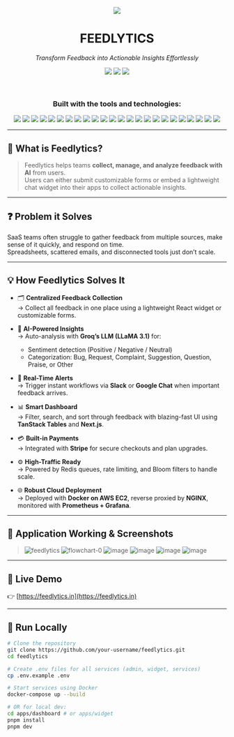 <p align="center">
  <a href="https://feedlytics.in"><img src="https://img.shields.io/badge/Live%20Demo-Click%20Here-brightgreen?style=for-the-badge" /></a>
</p>

<h1 align="center">FEEDLYTICS</h1>

<p align="center"><i>Transform Feedback into Actionable Insights Effortlessly</i></p>

<p align="center">
  <img src="https://img.shields.io/badge/last%20commit-yesterday-informational" />
  <img src="https://img.shields.io/badge/typescript-93.5%25-blue" />
  <img src="https://img.shields.io/badge/languages-6-blueviolet" />
</p>

<br/>

<h3 align="center">Built with the tools and technologies:</h3>

<p align="center">
  <img src="https://img.shields.io/badge/TypeScript-3178C6?logo=typescript&logoColor=white" />
  <img src="https://img.shields.io/badge/Next.js-000000?logo=next.js&logoColor=white" />
  <img src="https://img.shields.io/badge/Node.js-339933?logo=node.js&logoColor=white" />
  <img src="https://img.shields.io/badge/BullMQ-FF0000?logo=redis&logoColor=white" />
  <img src="https://img.shields.io/badge/Nodemailer-yellow?logo=gmail&logoColor=white" />
  <img src="https://img.shields.io/badge/Groq-000000?logo=groq&logoColor=white" />
  <img src="https://img.shields.io/badge/React-61DAFB?logo=react&logoColor=black" />
  <img src="https://img.shields.io/badge/Vite-646CFF?logo=vite&logoColor=white" />
  <img src="https://img.shields.io/badge/Tailwind_CSS-38B2AC?logo=tailwindcss&logoColor=white" />
  <img src="https://img.shields.io/badge/Framer_Motion-EF007B?logo=framer&logoColor=white" />
  <img src="https://img.shields.io/badge/TanStack%20Query-FF4154?logo=reactquery&logoColor=white" />
  <img src="https://img.shields.io/badge/TanStack%20Table-000000?logo=data:image/svg+xml;base64,...&logoColor=white" />
  <img src="https://img.shields.io/badge/NextAuth.js-000000?logo=next.js&logoColor=white" />
  <img src="https://img.shields.io/badge/PostgreSQL-4169E1?logo=postgresql&logoColor=white" />
  <img src="https://img.shields.io/badge/Redis-DC382D?logo=redis&logoColor=white" />
  <img src="https://img.shields.io/badge/AWS_EC2-FF9900?logo=amazonaws&logoColor=white" />
  <img src="https://img.shields.io/badge/Nginx-009639?logo=nginx&logoColor=white" />
  <img src="https://img.shields.io/badge/Docker-2496ED?logo=docker&logoColor=white" />
  <img src="https://img.shields.io/badge/Prometheus-E6522C?logo=prometheus&logoColor=white" />
  <img src="https://img.shields.io/badge/Grafana-F46800?logo=grafana&logoColor=white" />
  <img src="https://img.shields.io/badge/GitHub_Actions-2088FF?logo=githubactions&logoColor=white" />
  <img src="https://img.shields.io/badge/Stripe-008CDD?logo=stripe&logoColor=white" />
  <img src="https://img.shields.io/badge/Google_SSO-4285F4?logo=google&logoColor=white" />
  <img src="https://img.shields.io/badge/GitHub_SSO-181717?logo=github&logoColor=white" />
</p>

---

## 📌 What is Feedlytics?

> Feedlytics helps teams **collect, manage, and analyze feedback with AI** from users.  
> Users can either submit customizable forms or embed a lightweight chat widget into their apps to collect actionable insights.

---

## ❓ Problem it Solves

SaaS teams often struggle to gather feedback from multiple sources, make sense of it quickly, and respond on time.  
Spreadsheets, scattered emails, and disconnected tools just don’t scale.

---

## 💡 How Feedlytics Solves It

- 🗂️ **Centralized Feedback Collection**  
  → Collect all feedback in one place using a lightweight React widget or customizable forms.

- 🤖 **AI-Powered Insights**  
  → Auto-analysis with **Groq’s LLM (LLaMA 3.1)** for:

  - Sentiment detection (Positive / Negative / Neutral)
  - Categorization: Bug, Request, Complaint, Suggestion, Question, Praise, or Other

- 🚨 **Real-Time Alerts**  
  → Trigger instant workflows via **Slack** or **Google Chat** when important feedback arrives.

- 📊 **Smart Dashboard**  
  → Filter, search, and sort through feedback with blazing-fast UI using **TanStack Tables** and **Next.js**.

- 💳 **Built-in Payments**  
  → Integrated with **Stripe** for secure checkouts and plan upgrades.

- ⚙️ **High-Traffic Ready**  
  → Powered by Redis queues, rate limiting, and Bloom filters to handle scale.

- 🌐 **Robust Cloud Deployment**  
  → Deployed with **Docker on AWS EC2**, reverse proxied by **NGINX**, monitored with **Prometheus + Grafana**.

---

## 📸 Application Working & Screenshots

> ![feedlytics](https://github.com/user-attachments/assets/6c86d36d-1251-431b-a957-e8f6e24f5aea)
> ![flowchart-0](https://github.com/user-attachments/assets/7e93f0e5-11b4-459d-ab53-697ccc42e74a)
> ![image](https://github.com/user-attachments/assets/5d6db0af-1965-4444-a444-ff566610c596)
> ![image](https://github.com/user-attachments/assets/9698e4b9-a736-400d-9e85-52dea7060af9)
> ![image](https://github.com/user-attachments/assets/db8973ad-3909-4013-9c74-d83b9a04c2e8)
> ![image](https://github.com/user-attachments/assets/5c3cae79-4c6a-4693-813f-72b8b1c43589)

---

## 🚀 Live Demo

👉 [https://feedlytics.in](https://feedlytics.in)

---

## 🧪 Run Locally

```bash
# Clone the repository
git clone https://github.com/your-username/feedlytics.git
cd feedlytics

# Create .env files for all services (admin, widget, services)
cp .env.example .env

# Start services using Docker
docker-compose up --build

# OR for local dev:
cd apps/dashboard # or apps/widget
pnpm install
pnpm dev
```
